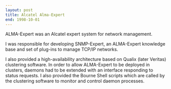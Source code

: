 ```yaml
---
layout: post
title: Alcatel Alma-Expert
end: 1998-10-01
---
```


ALMA-Expert was an Alcatel expert system for network management.

I was responsible for developing SNMP-Expert, an ALMA-Expert knowledge base and set of plug-ins to manage TCP/IP networks.

I also provided a high-availability architecture based on Qualix (later Veritas) clustering software. In order to allow ALMA-Expert to be deployed in clusters, daemons had to be extended with an interface responding to status requests. I also provided the Bourne Shell scripts which are called by the clustering software to monitor and control daemon processes.
